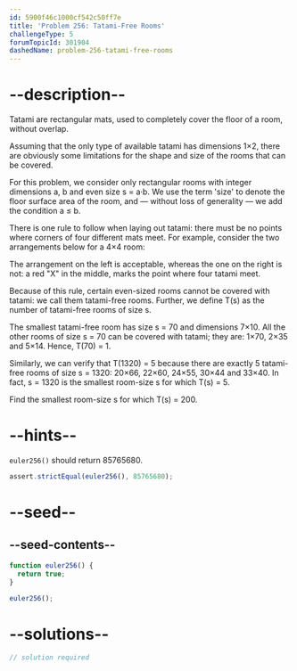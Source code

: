 ```yaml
---
id: 5900f46c1000cf542c50ff7e
title: 'Problem 256: Tatami-Free Rooms'
challengeType: 5
forumTopicId: 301904
dashedName: problem-256-tatami-free-rooms
---
```


# --description--

Tatami are rectangular mats, used to completely cover the floor of a room, without overlap.

Assuming that the only type of available tatami has dimensions 1×2, there are obviously some limitations for the shape and size of the rooms that can be covered.

For this problem, we consider only rectangular rooms with integer dimensions a, b and even size s = a·b. We use the term 'size' to denote the floor surface area of the room, and — without loss of generality — we add the condition a ≤ b.

There is one rule to follow when laying out tatami: there must be no points where corners of four different mats meet. For example, consider the two arrangements below for a 4×4 room:

The arrangement on the left is acceptable, whereas the one on the right is not: a red "X" in the middle, marks the point where four tatami meet.

Because of this rule, certain even-sized rooms cannot be covered with tatami: we call them tatami-free rooms. Further, we define T(s) as the number of tatami-free rooms of size s.

The smallest tatami-free room has size s = 70 and dimensions 7×10. All the other rooms of size s = 70 can be covered with tatami; they are: 1×70, 2×35 and 5×14. Hence, T(70) = 1.

Similarly, we can verify that T(1320) = 5 because there are exactly 5 tatami-free rooms of size s = 1320: 20×66, 22×60, 24×55, 30×44 and 33×40. In fact, s = 1320 is the smallest room-size s for which T(s) = 5.

Find the smallest room-size s for which T(s) = 200.

# --hints--

`euler256()` should return 85765680.

```js
assert.strictEqual(euler256(), 85765680);
```

# --seed--

## --seed-contents--

```js
function euler256() {
  return true;
}

euler256();
```

# --solutions--

```js
// solution required
```
